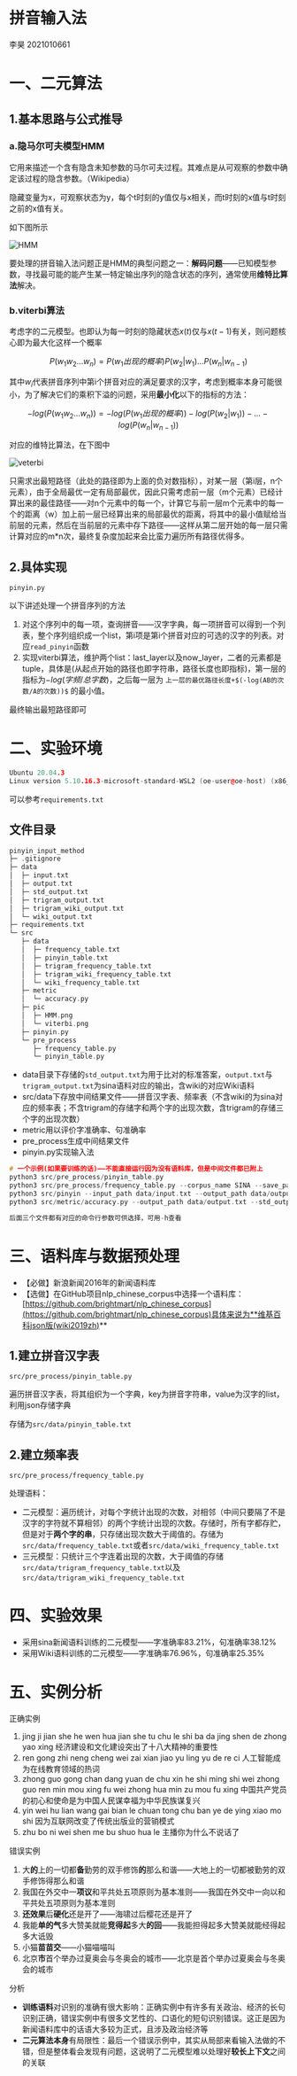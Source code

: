 # 拼音输入法

李昊 2021010661

# 一、二元算法

## 1.基本思路与公式推导

### a.隐马尔可夫模型HMM

它用来描述一个含有隐含未知参数的马尔可夫过程。其难点是从可观察的参数中确定该过程的隐含参数。（Wikipedia）

隐藏变量为x，可观察状态为y，每个t时刻的y值仅与x相关，而t时刻的x值与t时刻之前的x值有关。

如下图所示

![HMM](src/pic/HMM.png)

要处理的拼音输入法问题正是HMM的典型问题之一：**解码问题**——已知模型参数，寻找最可能的能产生某一特定输出序列的隐含状态的序列，通常使用**维特比算法**解决。

### b.viterbi算法

考虑字的二元模型。也即认为每一时刻的隐藏状态$x(t)$仅与$x(t-1)$有关，则问题核心即为最大化这样一个概率

$$
P(w_1w_2...w_n)=P(w_1出现的概率)P(w_2|w_1)...P(w_{n}|w_{n-1})
$$

其中$w_i$代表拼音序列中第i个拼音对应的满足要求的汉字，考虑到概率本身可能很小，为了解决它们的乘积下溢的问题，采用**最小化**以下的指标的方法：

$$
-log(P(w_1w_2...w_n))=-log(P(w_1出现的概率))-log(P(w_2|w_1))-...-log(P(w_{n}|w_{n-1}))
$$

对应的维特比算法，在下图中

![veterbi](src/pic/viterbi.png)

只需求出最短路径（此处的路径即为上面的负对数指标），对某一层（第i层，n个元素），由于全局最优一定有局部最优，因此只需考虑前一层（m个元素）已经计算出来的最佳路径——对n个元素中的每一个，计算它与前一层m个元素中的每一个的距离（w）加上前一层已经算出来的局部最优的距离，将其中的最小值赋给当前层的元素，然后在当前层的元素中存下路径——这样从第二层开始的每一层只需计算对应的m*n次，最终复杂度加起来会比蛮力遍历所有路径优得多。

## 2.具体实现

`pinyin.py`

以下讲述处理一个拼音序列的方法

1. 对这个序列中的每一项，查询拼音——汉字字典，每一项拼音可以得到一个列表，整个序列组织成一个list，第i项是第i个拼音对应的可选的汉字的列表。对应`read_pinyin`函数
2. 实现viterbi算法，维护两个list：last_layer以及now_layer，二者的元素都是tuple，具体是(从起点开始的路径也即字符串，路径长度也即指标)，第一层的指标为$-log(字频/总字数)$，之后每一层为 `上一层的最优路径长度+$(-log(AB的次数/A的次数))$` 的最小值。

最终输出最短路径即可

# 二、实验环境

```cpp
Ubuntu 20.04.3
Linux version 5.10.16.3-microsoft-standard-WSL2 (oe-user@oe-host) (x86_64-msft-linux-gcc (GCC) 9.3.0, GNU ld (GNU Binutils) 2.34.0.20200220) #1 SMP Fri Apr 2 22:23:49 UTC 2021
```

可以参考`requirements.txt`

## 文件目录

```cpp
pinyin_input_method
├─ .gitignore
├─ data
│  ├─ input.txt
│  ├─ output.txt
│  ├─ std_output.txt
│  ├─ trigram_output.txt
│  ├─ trigram_wiki_output.txt
│  └─ wiki_output.txt
├─ requirements.txt
└─ src
   ├─ data
   │  ├─ frequency_table.txt
   │  ├─ pinyin_table.txt
   │  ├─ trigram_frequency_table.txt
   │  ├─ trigram_wiki_frequency_table.txt
   │  └─ wiki_frequency_table.txt
   ├─ metric
   │  └─ accuracy.py
   ├─ pic
   │  ├─ HMM.png
   │  └─ viterbi.png
   ├─ pinyin.py
   └─ pre_process
      ├─ frequency_table.py
      └─ pinyin_table.py
```

- data目录下存储的`std_output.txt`为用于比对的标准答案，`output.txt`与`trigram_output.txt`为sina语料对应的输出，含wiki的对应Wiki语料
- src/data下存放中间结果文件——拼音汉字表、频率表（不含wiki的为sina对应的频率表；不含trigram的存储字和两个字的出现次数，含trigram的存储三个字的出现次数）
- metric用以评价字准确率、句准确率
- pre_process生成中间结果文件
- pinyin.py实现输入法

```cpp
# 一个示例(如果要训练的话)——不能直接运行因为没有语料库，但是中间文件都已附上
python3 src/pre_process/pinyin_table.py
python3 src/pre_process/frequency_table.py --corpus_name SINA --save_path src/data/frequency_table.txt
python3 src/pinyin --input_path data/input.txt --output_path data/output.txt
python3 src/metric/accuracy.py --output_path data/output.txt --std_output_path data/std_output.txt

后面三个文件都有对应的命令行参数可供选择，可用-h查看
```

# 三、语料库与数据预处理

- 【必做】新浪新闻2016年的新闻语料库
- 【选做】在GitHub项目nlp_chinese_corpus中选择一个语料库：[https://github.com/brightmart/nlp_chinese_corpus](https://github.com/brightmart/nlp_chinese_corpus)具体来说为**维基百科json版(wiki2019zh)**

## 1.建立拼音汉字表

`src/pre_process/pinyin_table.py`

遍历拼音汉字表，将其组织为一个字典，key为拼音字符串，value为汉字的list，利用json存储字典

存储为`src/data/pinyin_table.txt`

## 2.建立频率表

`src/pre_process/frequency_table.py`

处理语料：

- 二元模型：遍历统计，对每个字统计出现的次数，对相邻（中间只要隔了不是汉字的字符就不算相邻）的两个字统计出现的次数。存储时，所有字都存贮，但是对于**两个字的串**，只存储出现次数大于阈值的。存储为`src/data/frequency_table.txt`或者`src/data/wiki_frequency_table.txt`
- 三元模型：只统计三个字连着出现的次数，大于阈值的存储`src/data/trigram_frequency_table.txt`以及`src/data/trigram_wiki_frequency_table.txt`

# 四、实验效果

- 采用sina新闻语料训练的二元模型——字准确率83.21%，句准确率38.12%
- 采用Wiki语料训练的二元模型——字准确率76.96%，句准确率25.35%

# 五、实例分析

正确实例

1. jing ji jian she he wen hua jian she tu chu le shi ba da jing shen de zhong yao xing 经济建设和文化建设突出了十八大精神的重要性
2. ren gong zhi neng cheng wei zai xian jiao yu ling yu de re ci 人工智能成为在线教育领域的热词
3. zhong guo gong chan dang yuan de chu xin he shi ming shi wei zhong guo ren min mou xing fu wei zhong hua min zu mou fu xing 中国共产党员的初心和使命是为中国人民谋幸福为中华民族谋复兴
4. yin wei hu lian wang gai bian le chuan tong chu ban ye de ying xiao mo shi 因为互联网改变了传统出版业的营销模式
5. zhu bo ni wei shen me bu shuo hua le 主播你为什么不说话了

错误实例

1. 大**的**上的一切都**备**勤劳的双手修饰**的**那么和谐——大地上的一切都被勤劳的双手修饰得那么和谐
2. 我国在外交中一**项议**和平共处五项原则为基本准则——我国在外交中一向以和平共处五项原则为基本准则
3. **还效果**后**硬化**还是开了——海啸过后樱花还是开了
4. 我能**单的气**多大赞美就能**竞得起**多大**的回**——我能担得起多大赞美就能经得起多大诋毁
5. 小猫**苗苗交**——小猫喵喵叫
6. 北京**市**首个举办过夏奥会与冬奥会的城市——北京是首个举办过夏奥会与冬奥会的城市

分析

- **训练语料**对识别的准确有很大影响：正确实例中有许多有关政治、经济的长句识别正确，错误实例中有很多文艺性的、口语化的短句识别错误。这正是因为新闻语料库中的话语大多较为正式，且涉及政治经济等
- **二元算法本身**有局限性：最后一个错误示例中，其实从局部来看输入法做的不错，但是整体看会发现有问题，这说明了二元模型难以处理好**较长上下文**之间的关联
